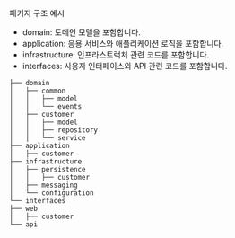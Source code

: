 패키지 구조 예시
- domain: 도메인 모델을 포함합니다.
- application: 응용 서비스와 애플리케이션 로직을 포함합니다.
- infrastructure: 인프라스트럭처 관련 코드를 포함합니다.
- interfaces: 사용자 인터페이스와 API 관련 코드를 포함합니다.
```
├── domain
│   ├── common
│   │   ├── model
│   │   └── events
│   ├── customer
│   │   ├── model
│   │   ├── repository
│   │   └── service
├── application
│   ├── customer
├── infrastructure
│   ├── persistence
│   │   ├── customer
│   ├── messaging
│   └── configuration
└── interfaces
├── web
│   ├── customer
└── api
```

